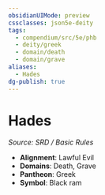 ```yaml
---
obsidianUIMode: preview
cssclasses: json5e-deity
tags:
  - compendium/src/5e/phb
  - deity/greek
  - domain/death
  - domain/grave
aliases:
  - Hades
dg-publish: true
---
```

# Hades
*Source: SRD / Basic Rules* 

- **Alignment**: Lawful Evil
- **Domains**: Death, Grave
- **Pantheon**: Greek
- **Symbol**: Black ram